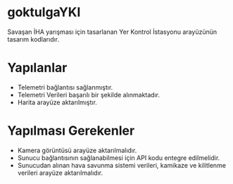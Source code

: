 # goktulgaYKI
Savaşan İHA yarışması için tasarlanan Yer Kontrol İstasyonu arayüzünün tasarım kodlarıdır.
# Yapılanlar
   + Telemetri bağlantısı sağlanmıştır.
   + Telemetri Verileri başarılı bir şekilde alınmaktadır.
   + Harita arayüze aktarılmıştır.
# Yapılması Gerekenler
   - Kamera görüntüsü arayüze aktarılmalıdır.
   - Sunucu bağlantısının sağlanabilmesi için API kodu entegre edilmelidir.
   - Sunucudan alınan hava savunma sistemi verileri, kamikaze ve kilitlenme verileri arayüze aktarılmalıdır.
